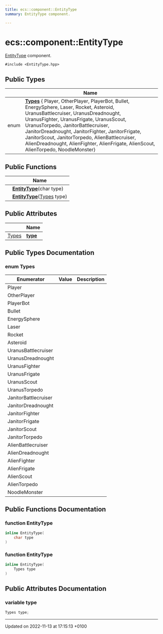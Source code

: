```yaml
---
title: ecs::component::EntityType
summary: EntityType component. 

---
```


# ecs::component::EntityType



[EntityType]() component. 


`#include <EntityType.hpp>`

## Public Types

|                | Name           |
| -------------- | -------------- |
| enum| **[Types](Classes/structecs_1_1component_1_1_entity_type.md#enum-types)** { Player, OtherPlayer, PlayerBot, Bullet, EnergySphere, Laser, Rocket, Asteroid, UranusBattlecruiser, UranusDreadnought, UranusFighter, UranusFrigate, UranusScout, UranusTorpedo, JanitorBattlecruiser, JanitorDreadnought, JanitorFighter, JanitorFrigate, JanitorScout, JanitorTorpedo, AlienBattlecruiser, AlienDreadnought, AlienFighter, AlienFrigate, AlienScout, AlienTorpedo, NoodleMonster} |

## Public Functions

|                | Name           |
| -------------- | -------------- |
| | **[EntityType](Classes/structecs_1_1component_1_1_entity_type.md#function-entitytype)**(char type) |
| | **[EntityType](Classes/structecs_1_1component_1_1_entity_type.md#function-entitytype)**([Types](Classes/structecs_1_1component_1_1_entity_type.md#enum-types) type) |

## Public Attributes

|                | Name           |
| -------------- | -------------- |
| [Types](Classes/structecs_1_1component_1_1_entity_type.md#enum-types) | **[type](Classes/structecs_1_1component_1_1_entity_type.md#variable-type)**  |

## Public Types Documentation

### enum Types

| Enumerator | Value | Description |
| ---------- | ----- | ----------- |
| Player | |   |
| OtherPlayer | |   |
| PlayerBot | |   |
| Bullet | |   |
| EnergySphere | |   |
| Laser | |   |
| Rocket | |   |
| Asteroid | |   |
| UranusBattlecruiser | |   |
| UranusDreadnought | |   |
| UranusFighter | |   |
| UranusFrigate | |   |
| UranusScout | |   |
| UranusTorpedo | |   |
| JanitorBattlecruiser | |   |
| JanitorDreadnought | |   |
| JanitorFighter | |   |
| JanitorFrigate | |   |
| JanitorScout | |   |
| JanitorTorpedo | |   |
| AlienBattlecruiser | |   |
| AlienDreadnought | |   |
| AlienFighter | |   |
| AlienFrigate | |   |
| AlienScout | |   |
| AlienTorpedo | |   |
| NoodleMonster | |   |




## Public Functions Documentation

### function EntityType

```cpp
inline EntityType(
    char type
)
```


### function EntityType

```cpp
inline EntityType(
    Types type
)
```


## Public Attributes Documentation

### variable type

```cpp
Types type;
```


-------------------------------

Updated on 2022-11-13 at 17:15:13 +0100